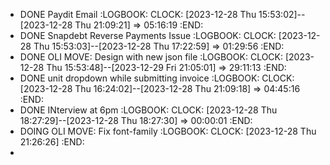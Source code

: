 - DONE Paydit Email
  :LOGBOOK:
  CLOCK: [2023-12-28 Thu 15:53:02]--[2023-12-28 Thu 21:09:21] =>  05:16:19
  :END:
- DONE Snapdebt Reverse Payments Issue
  :LOGBOOK:
  CLOCK: [2023-12-28 Thu 15:53:03]--[2023-12-28 Thu 17:22:59] =>  01:29:56
  :END:
- DONE OLI MOVE: Design with new json file
  :LOGBOOK:
  CLOCK: [2023-12-28 Thu 15:53:48]--[2023-12-29 Fri 21:05:01] =>  29:11:13
  :END:
- DONE unit dropdown while submitting invoice
  :LOGBOOK:
  CLOCK: [2023-12-28 Thu 16:24:02]--[2023-12-28 Thu 21:09:18] =>  04:45:16
  :END:
- DONE INterview at 6pm
  :LOGBOOK:
  CLOCK: [2023-12-28 Thu 18:27:29]--[2023-12-28 Thu 18:27:30] =>  00:00:01
  :END:
- DOING OLI MOVE: Fix font-family
  :LOGBOOK:
  CLOCK: [2023-12-28 Thu 21:26:26]
  :END:
-